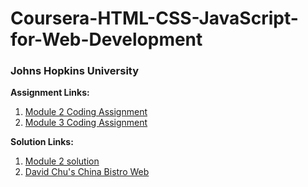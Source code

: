 # Coursera-HTML-CSS-JavaScript-for-Web-Development
### Johns Hopkins University

**Assignment Links:**
1. [Module 2 Coding Assignment](https://github.com/jhu-ep-coursera/fullstack-course4/blob/master/assignments/assignment2/Assignment-2.md)
2. [Module 3 Coding Assignment](https://github.com/jhu-ep-coursera/fullstack-course4/blob/master/assignments/assignment3/Assignment-3.md) 

**Solution Links:**
1. [Module 2 solution](https://baothi250501.github.io/Coursera-Web-Assignment/module2-solution/index.html)
2. [David Chu's China Bistro Web](https://baothi250501.github.io/Coursera-Web-Assignment/David-Chu's-China-Bistro/index.html)
